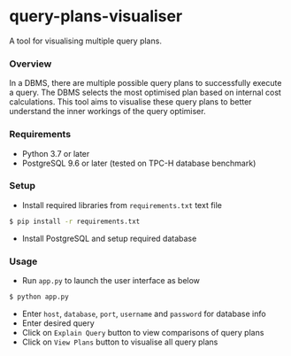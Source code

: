 # query-plans-visualiser
A tool for visualising multiple query plans.

### Overview 
In a DBMS, there are multiple possible query plans to successfully execute a query. The DBMS selects the most optimised plan based on internal cost calculations.
This tool aims to visualise these query plans to better understand the inner workings of the query optimiser. 

### Requirements
- Python 3.7 or later
- PostgreSQL 9.6 or later (tested on TPC-H database benchmark)

### Setup
- Install required libraries from `requirements.txt` text file
```sh
$ pip install -r requirements.txt
```
- Install PostgreSQL and setup required database  

### Usage 
- Run `app.py` to launch the user interface as below
```sh
$ python app.py
```
- Enter `host`, `database`, `port`, `username` and `password` for database info
- Enter desired query
- Click on `Explain Query` button to view comparisons of query plans
- Click on `View Plans` button to visualise all query plans 
